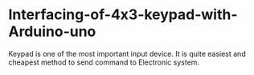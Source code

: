 # Interfacing-of-4x3-keypad-with-Arduino-uno
Keypad is one of the most important input device. It is quite easiest and cheapest method to send command to Electronic system.
